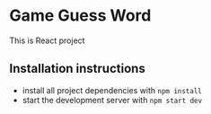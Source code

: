 
# Game Guess Word

This is React project 

## Installation instructions

* install all project dependencies with `npm install`
* start the development server with `npm start dev`
